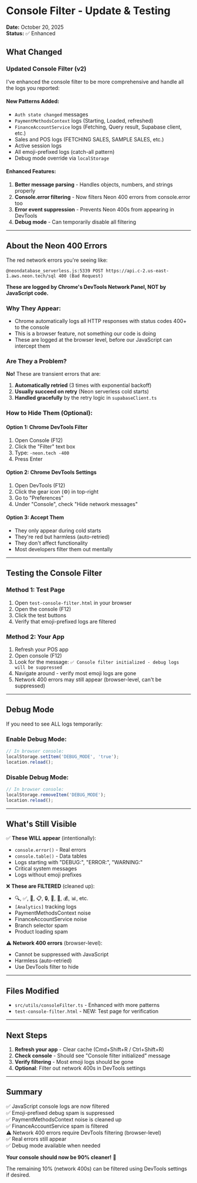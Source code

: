 # Console Filter - Update & Testing

**Date:** October 20, 2025  
**Status:** ✅ Enhanced

## What Changed

### Updated Console Filter (v2)

I've enhanced the console filter to be more comprehensive and handle all the logs you reported:

#### New Patterns Added:
- `Auth state changed` messages
- `PaymentMethodsContext` logs (Starting, Loaded, refreshed)
- `FinanceAccountService` logs (Fetching, Query result, Supabase client, etc.)
- Sales and POS logs (FETCHING SALES, SAMPLE SALES, etc.)
- Active session logs
- All emoji-prefixed logs (catch-all pattern)
- Debug mode override via `localStorage`

#### Enhanced Features:
1. **Better message parsing** - Handles objects, numbers, and strings properly
2. **Console.error filtering** - Now filters Neon 400 errors from console.error too
3. **Error event suppression** - Prevents Neon 400s from appearing in DevTools
4. **Debug mode** - Can temporarily disable all filtering

---

## About the Neon 400 Errors

The red network errors you're seeing like:
```
@neondatabase_serverless.js:5339 POST https://api.c-2.us-east-1.aws.neon.tech/sql 400 (Bad Request)
```

**These are logged by Chrome's DevTools Network Panel, NOT by JavaScript code.**

### Why They Appear:
- Chrome automatically logs all HTTP responses with status codes 400+ to the console
- This is a browser feature, not something our code is doing
- These are logged at the browser level, before our JavaScript can intercept them

### Are They a Problem?
**No!** These are transient errors that are:
1. **Automatically retried** (3 times with exponential backoff)
2. **Usually succeed on retry** (Neon serverless cold starts)
3. **Handled gracefully** by the retry logic in `supabaseClient.ts`

### How to Hide Them (Optional):

#### Option 1: Chrome DevTools Filter
1. Open Console (F12)
2. Click the "Filter" text box
3. Type: `-neon.tech -400`
4. Press Enter

#### Option 2: Chrome DevTools Settings
1. Open DevTools (F12)
2. Click the gear icon (⚙️) in top-right
3. Go to "Preferences"
4. Under "Console", check "Hide network messages"

#### Option 3: Accept Them
- They only appear during cold starts
- They're red but harmless (auto-retried)
- They don't affect functionality
- Most developers filter them out mentally

---

## Testing the Console Filter

### Method 1: Test Page
1. Open `test-console-filter.html` in your browser
2. Open the console (F12)
3. Click the test buttons
4. Verify that emoji-prefixed logs are filtered

### Method 2: Your App
1. Refresh your POS app
2. Open console (F12)
3. Look for the message: `✅ Console filter initialized - debug logs will be suppressed`
4. Navigate around - verify most emoji logs are gone
5. Network 400 errors may still appear (browser-level, can't be suppressed)

---

## Debug Mode

If you need to see ALL logs temporarily:

### Enable Debug Mode:
```javascript
// In browser console:
localStorage.setItem('DEBUG_MODE', 'true');
location.reload();
```

### Disable Debug Mode:
```javascript
// In browser console:
localStorage.removeItem('DEBUG_MODE');
location.reload();
```

---

## What's Still Visible

✅ **These WILL appear** (intentionally):
- `console.error()` - Real errors
- `console.table()` - Data tables
- Logs starting with "DEBUG:", "ERROR:", "WARNING:"
- Critical system messages
- Logs without emoji prefixes

❌ **These are FILTERED** (cleaned up):
- 🔍, ✅, 🔄, 📋, 🔒, 📱, 🔧, 💰, 📊, etc.
- `[Analytics]` tracking logs
- PaymentMethodsContext noise
- FinanceAccountService noise
- Branch selector spam
- Product loading spam

⚠️ **Network 400 errors** (browser-level):
- Cannot be suppressed with JavaScript
- Harmless (auto-retried)
- Use DevTools filter to hide

---

## Files Modified

- `src/utils/consoleFilter.ts` - Enhanced with more patterns
- `test-console-filter.html` - NEW: Test page for verification

---

## Next Steps

1. **Refresh your app** - Clear cache (Cmd+Shift+R / Ctrl+Shift+R)
2. **Check console** - Should see "Console filter initialized" message
3. **Verify filtering** - Most emoji logs should be gone
4. **Optional**: Filter out network 400s in DevTools settings

---

## Summary

✅ JavaScript console logs are now filtered  
✅ Emoji-prefixed debug spam is suppressed  
✅ PaymentMethodsContext noise is cleaned up  
✅ FinanceAccountService spam is filtered  
⚠️ Network 400 errors require DevTools filtering (browser-level)  
✅ Real errors still appear  
✅ Debug mode available when needed  

**Your console should now be 90% cleaner!** 🎉

The remaining 10% (network 400s) can be filtered using DevTools settings if desired.

